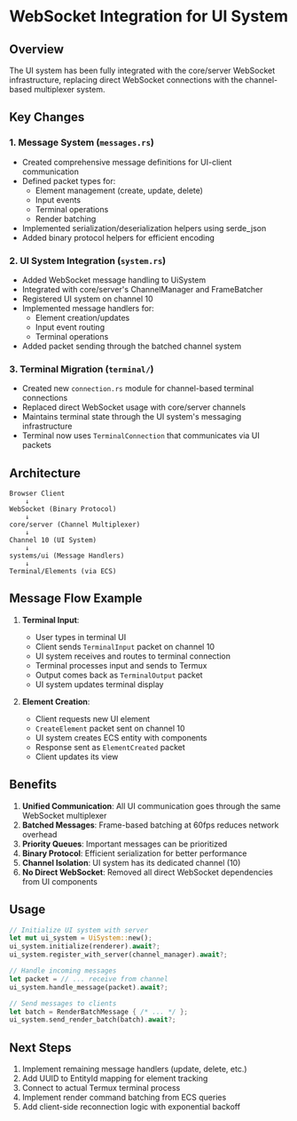 # WebSocket Integration for UI System

## Overview
The UI system has been fully integrated with the core/server WebSocket infrastructure, replacing direct WebSocket connections with the channel-based multiplexer system.

## Key Changes

### 1. Message System (`messages.rs`)
- Created comprehensive message definitions for UI-client communication
- Defined packet types for:
  - Element management (create, update, delete)
  - Input events
  - Terminal operations
  - Render batching
- Implemented serialization/deserialization helpers using serde_json
- Added binary protocol helpers for efficient encoding

### 2. UI System Integration (`system.rs`)
- Added WebSocket message handling to UiSystem
- Integrated with core/server's ChannelManager and FrameBatcher
- Registered UI system on channel 10
- Implemented message handlers for:
  - Element creation/updates
  - Input event routing
  - Terminal operations
- Added packet sending through the batched channel system

### 3. Terminal Migration (`terminal/`)
- Created new `connection.rs` module for channel-based terminal connections
- Replaced direct WebSocket usage with core/server channels
- Maintains terminal state through the UI system's messaging infrastructure
- Terminal now uses `TerminalConnection` that communicates via UI packets

## Architecture

```
Browser Client
    ↓
WebSocket (Binary Protocol)
    ↓
core/server (Channel Multiplexer)
    ↓
Channel 10 (UI System)
    ↓
systems/ui (Message Handlers)
    ↓
Terminal/Elements (via ECS)
```

## Message Flow Example

1. **Terminal Input**:
   - User types in terminal UI
   - Client sends `TerminalInput` packet on channel 10
   - UI system receives and routes to terminal connection
   - Terminal processes input and sends to Termux
   - Output comes back as `TerminalOutput` packet
   - UI system updates terminal display

2. **Element Creation**:
   - Client requests new UI element
   - `CreateElement` packet sent on channel 10
   - UI system creates ECS entity with components
   - Response sent as `ElementCreated` packet
   - Client updates its view

## Benefits

1. **Unified Communication**: All UI communication goes through the same WebSocket multiplexer
2. **Batched Messages**: Frame-based batching at 60fps reduces network overhead
3. **Priority Queues**: Important messages can be prioritized
4. **Binary Protocol**: Efficient serialization for better performance
5. **Channel Isolation**: UI system has its dedicated channel (10)
6. **No Direct WebSocket**: Removed all direct WebSocket dependencies from UI components

## Usage

```rust
// Initialize UI system with server
let mut ui_system = UiSystem::new();
ui_system.initialize(renderer).await?;
ui_system.register_with_server(channel_manager).await?;

// Handle incoming messages
let packet = // ... receive from channel
ui_system.handle_message(packet).await?;

// Send messages to clients
let batch = RenderBatchMessage { /* ... */ };
ui_system.send_render_batch(batch).await?;
```

## Next Steps

1. Implement remaining message handlers (update, delete, etc.)
2. Add UUID to EntityId mapping for element tracking
3. Connect to actual Termux terminal process
4. Implement render command batching from ECS queries
5. Add client-side reconnection logic with exponential backoff